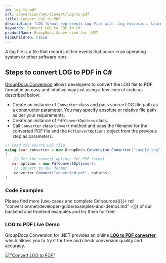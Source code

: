 ```yaml
---
id: log-to-pdf
url: conversion/net/convert/log-to-pdf
title: Convert LOG to PDF
description: "LOG format represents Log File with .log extension. Learn how to convert LOG to PDF file programmatically in C# language using GroupDocs.Conversion for .NET library."
keywords: Convert LOG to PDF in C#
productName: GroupDocs.Conversion for .NET
hideChildren: False
---
```


A log file is a file that records either events that occur in an operating system or other software runs.

## Steps to convert LOG to PDF in C#

[GroupDocs.Conversion](https://products.groupdocs.com/conversion/net) allows developers to convert the LOG file to PDF format in an easy and intuitive way just using a few lines of code as described below:

* Create an instance of `Converter` class and pass source LOG file path as a constructor parameter. You may specify absolute or relative file path as per your requirements. 
* Create an instance of `PdfConvertOptions` class.
* Call `Converter` class `Convert` method and pass the filename for the converted PDF file and the `PdfConvertOptions` object from the previous step as parameters.

```csharp
// Load the source LOG file
using (var converter = new GroupDocs.Conversion.Converter("sample.log"))
{
    // Set the convert options for PDF format
   var options = new PdfConvertOptions();
    // Convert to PDF format
    converter.Convert("converted.pdf", options);
}
```

### Code Examples

Please find more [use-cases and complete C# sources]({{< ref "conversion/net/developer-guide/examples-and-demos.md" >}}) of our backend and frontend examples and try them for free!

### LOG to PDF Live Demo

GroupDocs.Conversion for .NET provides an online [**LOG to PDF converter**](https://products.groupdocs.app/conversion/log-to-pdf), which allows you to try it for free and check conversion quality and accuracy.

[!["Convert LOG to PDF"](conversion/net/images/convert-to-pdf/convert-log-to-pdf.png)](https://products.groupdocs.app/conversion/log-to-pdf)
